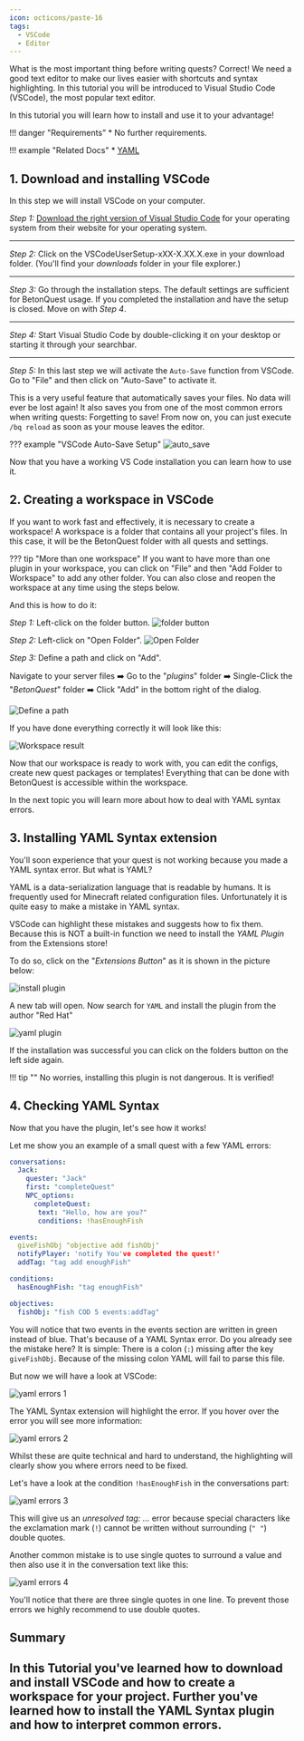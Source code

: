 ```yaml
---
icon: octicons/paste-16
tags:
  - VSCode
  - Editor
---
```


What is the most important thing before writing quests?
Correct! We need a good text editor to make our lives easier with shortcuts and syntax highlighting.
In this tutorial you will be introduced to Visual Studio Code (VSCode), the most popular text editor.

In this tutorial you will learn how to install and use it to your advantage!


<div class="grid" markdown>
!!! danger "Requirements"
    * No further requirements.

!!! example "Related Docs"
    * [YAML](../Getting-Started/Basics/YAML.md)
</div>


## 1. Download and installing VSCode

In this step we will install VSCode on your computer.

_Step 1:_ [Download the right version of Visual Studio Code](https://code.visualstudio.com/download) for your operating system from their website
for your operating system.

---
_Step 2:_ Click on the VSCodeUserSetup-xXX-X.XX.X.exe in your download folder. (You'll
find your _downloads_ folder in your file explorer.)

---
_Step 3:_ Go through the installation steps. The default settings are sufficient for BetonQuest usage.
If you completed the installation and have the setup is closed. Move on with _Step 4_.

---
_Step 4:_ Start Visual Studio Code by double-clicking it on your desktop or starting it through your searchbar.

---
_Step 5:_ In this last step we will activate the `Auto-Save` function from VSCode.
Go to "File" and then click on "Auto-Save" to activate it.

This is a very useful feature that automatically saves your files. No data will ever be lost again!
It also saves you from one of the most common errors when writing quests: Forgetting to save!
From now on, you can just execute `/bq reload` as soon as your mouse leaves the editor.

??? example "VSCode Auto-Save Setup"
    ![auto_save](../../_media/content/Tutorials/VSCode-Setup/auto_save.png)
    
Now that you have a working VS Code installation you can learn how to use it.
    
## 2. Creating a workspace in VSCode

If you want to work fast and effectively, it is necessary to create a workspace!
A workspace is a folder that contains all your project's files. In this case, it will be the BetonQuest folder with all
quests and settings.

??? tip "More than one workspace"
    If you want to have more than one plugin in your workspace, you can click on "File" and then "Add Folder to Workspace"
    to add any other folder.
    You can also close and reopen the workspace at any time using the steps below.
    

And this is how to do it:

_Step 1:_ Left-click on the folder button.
![folder button](../../_media/content/Tutorials/VSCode-Setup/creating_workspace_1.png)

_Step 2:_ Left-click on "Open Folder".
![Open Folder](../../_media/content/Tutorials/VSCode-Setup/creating_workspace_2.png)


_Step 3:_ Define a path and click on "Add".

Navigate to your server files :arrow_right: Go to the "_plugins_" folder :arrow_right: Single-Click the "_BetonQuest_" folder
:arrow_right: Click "Add" in the bottom right of the dialog.

![Define a path](../../_media/content/Tutorials/VSCode-Setup/creating_workspace_3.png)

If you have done everything correctly it will look like this:

![Workspace result](../../_media/content/Tutorials/VSCode-Setup/creating_workspace_result.png)

Now that our workspace is ready to work with, you can edit the configs, create new quest packages or templates!
Everything that can be done with BetonQuest is accessible within the workspace.

In the next topic you will learn more about how to deal with YAML syntax errors.

## 3. Installing YAML Syntax extension

You'll soon experience that your quest is not working because you made a YAML syntax error.
But what is YAML?

YAML is a data-serialization language that is readable by humans. It is frequently used for Minecraft related configuration files.
Unfortunately it is quite easy to make a mistake in YAML syntax. 

VSCode can highlight these mistakes and suggests how to fix them. 
Because this is NOT a built-in function we need to install the _YAML Plugin_ from the
Extensions store!

To do so, click on the "_Extensions Button_" as it is shown in the picture below:

![install plugin](../../_media/content/Tutorials/VSCode-Setup/plugin_installation.png)

A new tab will open. Now search for `YAML` and install the plugin from the author "Red Hat"

![yaml plugin](../../_media/content/Tutorials/VSCode-Setup/yaml.png)

If the installation was successful you can click on the folders button on the left
side again.

!!! tip ""
    No worries, installing this plugin is not dangerous. It is verified!

## 4. Checking YAML Syntax

Now that you have the plugin, let's see how it works!

Let me show you an example of a small quest with a few YAML errors:
```YAML
conversations:
  Jack:
    quester: "Jack"
    first: "completeQuest"
    NPC_options:
      completeQuest:
       text: "Hello, how are you?"
       conditions: !hasEnoughFish

events:
  giveFishObj "objective add fishObj"
  notifyPlayer: 'notify You've completed the quest!'
  addTag: "tag add enoughFish"

conditions:
  hasEnoughFish: "tag enoughFish"

objectives:
  fishObj: "fish COD 5 events:addTag"
```

You will notice that two events in the events section are written in green instead of blue.
That's because of a YAML Syntax error.
Do you already see the mistake here? It is simple: There is a colon (`:`) missing after
the key `giveFishObj`. Because of the missing colon YAML will fail to parse this file.

But now we will have a look at VSCode:

![yaml errors 1](../../_media/content/Tutorials/VSCode-Setup/yaml_errors_1.png)

The YAML Syntax extension will highlight the error. If you hover over the error you will see more information:

![yaml errors 2](../../_media/content/Tutorials/VSCode-Setup/yaml_errors_2.png)

Whilst these are quite technical and hard to understand, the highlighting will clearly show you where errors need to be fixed.

Let's have a look at the condition `!hasEnoughFish` in the conversations part:

![yaml errors 3](../../_media/content/Tutorials/VSCode-Setup/yaml_errors_3.png)

This will give us an _unresolved tag: ..._ error because special characters like the exclamation mark (`!`) 
cannot be written without surrounding (`" "`) double quotes.

Another common mistake is to use single quotes to surround a value and then also use it in the conversation text
like this:

![yaml errors 4](../../_media/content/Tutorials/VSCode-Setup/yaml_errors_4.png)

You'll notice that there are three single quotes in one line. To prevent those errors
we highly recommend to use double quotes.
 
## Summary

In this Tutorial you've learned how to download and install VSCode and how to create
a workspace for your project. Further you've learned how to install the YAML Syntax plugin
and how to interpret common errors.
---
